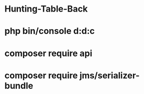 # Hunting-Table-Back

# php bin/console d:d:c

# composer require api
# composer require jms/serializer-bundle
